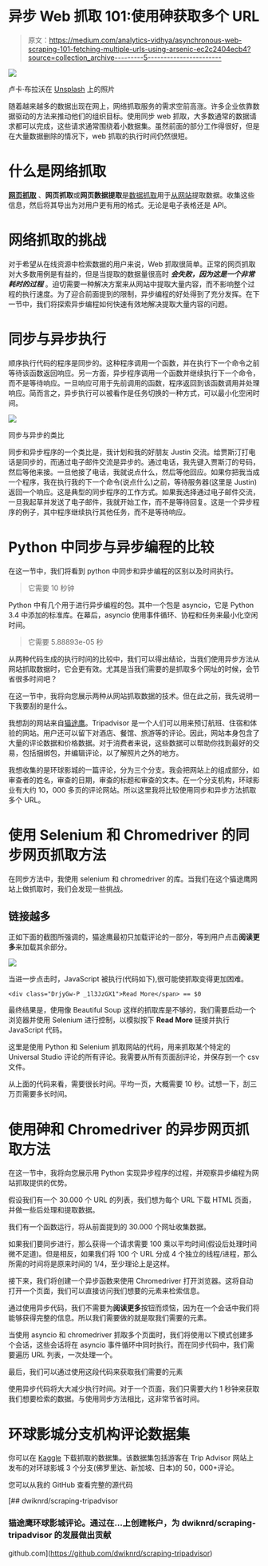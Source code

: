 # 异步 Web 抓取 101:使用砷获取多个 URL

> 原文：<https://medium.com/analytics-vidhya/asynchronous-web-scraping-101-fetching-multiple-urls-using-arsenic-ec2c2404ecb4?source=collection_archive---------5----------------------->

![](img/040ed63583d8f017b976ada39e61b4bf.png)

卢卡·布拉沃在 [Unsplash](https://unsplash.com?utm_source=medium&utm_medium=referral) 上的照片

随着越来越多的数据出现在网上，网络抓取服务的需求空前高涨。许多企业依靠数据驱动的方法来推动他们的组织目标。使用同步 web 抓取，大多数通常的数据请求都可以完成，这些请求通常围绕着小数据集。虽然前面的部分工作得很好，但是在大量数据删除的情况下，web 抓取的执行时间仍然很短。

# 什么是网络抓取

[**网页抓取**](https://en.wikipedia.org/wiki/Web_scraping) 、**网页抓取**或**网页数据提取**是[数据抓取](https://en.wikipedia.org/wiki/Data_scraping)用于[从](https://en.wikipedia.org/wiki/Data_extraction)[网站](https://en.wikipedia.org/wiki/Website)提取数据。收集这些信息，然后将其导出为对用户更有用的格式。无论是电子表格还是 API。

# 网络抓取的挑战

对于希望从在线资源中检索数据的用户来说，Web 抓取很简单。正常的网页抓取对大多数用例是有益的，但是当提取的数据量很高时 ***会失败，因为这是一个非常耗时的过程*** 。迫切需要一种解决方案来从网站中提取大量内容，而不影响整个过程的执行速度。为了迎合前面提到的限制，异步编程的好处得到了充分发挥。在下一节中，我们将探索异步编程如何快速有效地解决提取大量内容的问题。

# 同步与异步执行

顺序执行代码的程序是同步的。这种程序调用一个函数，并在执行下一个命令之前等待该函数返回响应。另一方面，异步程序调用一个函数并继续执行下一个命令，而不是等待响应。一旦响应可用于先前调用的函数，程序返回到该函数调用并处理响应。简而言之，异步执行可以被看作是任务切换的一种方式，可以最小化空闲时间。

![](img/ebf179026f01e2db7e35ee79c977cff4.png)

同步与异步的类比

同步和异步程序的一个类比是，我计划和我的好朋友 Justin 交流。给贾斯汀打电话是同步的，而通过电子邮件交流是异步的。通过电话，我先键入贾斯汀的号码，然后等他来接。一旦他接了电话，我就说点什么，然后等他回应。如果你把我当成一个程序，我在执行我的下一个命令(说点什么)之前，等待服务器(这里是 Justin)返回一个响应。这是典型的同步程序的工作方式。如果我选择通过电子邮件交流，一旦我起草并发送了电子邮件，我就开始工作，而不是等待回复。这是一个异步程序的例子，其中程序继续执行其他任务，而不是等待响应。

# Python 中同步与异步编程的比较

在这一节中，我们将看到 python 中同步和异步编程的区别以及时间执行。

> 它需要 10 秒钟

Python 中有几个用于进行异步编程的包。其中一个包是 asyncio，它是 Python 3.4 中添加的标准库。在幕后，asyncio 使用事件循环、协程和任务来最小化空闲时间。

> 它需要 5.88893e-05 秒

从两种代码生成的执行时间的比较中，我们可以得出结论，当我们使用异步方法从网站抓取数据时，它会更有效。尤其是当我们需要的是抓取多个网址的时候，会节省很多时间吧？

在这一节中，我将向您展示两种从网站抓取数据的技术。但在此之前，我先说明一下我要刮的是什么。

我想刮的网站来自[猫途鹰](https://www.tripadvisor.com/)。Tripadvisor 是一个人们可以用来预订航班、住宿和体验的网站。用户还可以留下对酒店、餐馆、旅游等的评论。因此，网站本身包含了大量的评论数据和价格数据。对于消费者来说，这些数据可以帮助你找到最好的交易，包括捆绑包，并编辑评论，以了解照片之外的地方。

我想收集的是环球影城的一篇评论，分为三个分支。我会把网站上的组成部分，如审查者的姓名，审查的日期，审查的标题和审查的文本。在一个分支机构，环球影业有大约 10，000 多页的评论网站。所以这里我将比较使用同步和异步方法抓取多个 URL。

# 使用 Selenium 和 Chromedriver 的同步网页抓取方法

在同步方法中，我使用 selenium 和 chromedriver 的库。当我们在这个猫途鹰网站上做抓取时，我们会发现一些挑战。

## 链接越多

正如下面的截图所强调的，猫途鹰最初只加载评论的一部分，等到用户点击**阅读更多**来加载其余部分。

![](img/a77169c52bbeb5e0289301fa877e4946.png)

当进一步点击时，JavaScript 被执行(代码如下),很可能使抓取变得更加困难。

```
<div class="DrjyGw-P _1l3JzGX1">Read More</span> == $0
```

最终结果是，使用像 Beautiful Soup 这样的抓取库是不够的，我们需要启动一个浏览器并使用 Selenium 进行控制，以模拟按下 **Read More** 链接并执行 JavaScript 代码。

这里是使用 Python 和 Selenium 抓取网站的代码，用来抓取某个特定的 Universal Studio 评论的所有评论。我需要从所有页面刮评论，并保存到一个 csv 文件。

从上面的代码来看，需要很长时间。平均一页，大概需要 10 秒。试想一下，刮三万页需要多长时间。

# 使用砷和 Chromedriver 的异步网页抓取方法

在这一节中，我将向您展示用 Python 实现异步程序的过程，并观察异步编程为网站抓取提供的优势。

假设我们有一个 30.000 个 URL 的列表，我们想为每个 URL 下载 HTML 页面，并做一些后处理和提取数据。

我们有一个函数运行，将从前面提到的 30.000 个网址收集数据。

如果我们要同步进行，那么获得一个请求需要 100 乘以平均时间(假设后处理时间微不足道)。但是相反，如果我们将 100 个 URL 分成 4 个独立的线程/进程，那么所需的时间将是原来时间的 1/4，至少理论上是这样。

接下来，我们将创建一个异步函数来使用 Chromedriver 打开浏览器。这将自动打开一个页面，我们可以直接访问我们想要的元素来检索信息。

通过使用异步代码，我们不需要为**阅读更多**按钮而烦恼，因为在一个会话中我们将能够获得完整的信息。所以我们需要做的就是取我们需要的元素。

当使用 asyncio 和 chromedriver 抓取多个页面时，我们将使用以下模式创建多个会话，这些会话将在 asyncio 事件循环中同时执行。而在同步代码中，我们需要遍历 URL 列表，一次处理一个。

最后，我们可以通过使用这段代码来获取我们需要的元素

使用异步代码将大大减少执行时间。对于一个页面，我们只需要大约 1 秒钟来获取我们想要检索的数据。与使用同步方法相比，这非常节省时间。

# 环球影城分支机构评论数据集

你可以在 [Kaggle](https://www.kaggle.com/dwiknrd/reviewuniversalstudio) 下载抓取的数据集。该数据集包括游客在 Trip Advisor 网站上发布的对环球影城 3 个分支(佛罗里达、新加坡、日本)的 50，000+评论。

您可以从我的 GitHub 查看完整的源代码

[](https://github.com/dwiknrd/scraping-tripadvisor) [## dwiknrd/scraping-tripadvisor

### 猫途鹰环球影城评论。通过在…上创建帐户，为 dwiknrd/scraping-tripadvisor 的发展做出贡献

github.com](https://github.com/dwiknrd/scraping-tripadvisor)